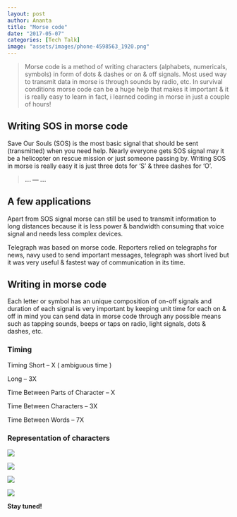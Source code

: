 ```yaml
---
layout: post
author: Ananta
title: "Morse code"
date: "2017-05-07"
categories: [Tech Talk]
image: "assets/images/phone-4598563_1920.png"
---
```


> Morse code is a method of writing characters (alphabets, numericals, symbols) in form of dots & dashes or on & off signals. Most used way to transmit data in morse is through sounds by radio, etc. In survival conditions morse code can be a huge help that makes it important & it is really easy to learn in fact, i learned coding in morse in just a couple of hours!

## Writing SOS in morse code

Save Our Souls (SOS) is the most basic signal that should be sent (transmitted) when you need help. Nearly everyone gets SOS signal may it be a helicopter on rescue mission or just someone passing by. Writing SOS in morse is really easy it is just three dots for ‘S’ & three dashes for ‘O’.

> **… — …**

## A few applications

Apart from SOS signal morse can still be used to transmit information to long distances because it is less power & bandwidth consuming that voice signal and needs less complex devices.

Telegraph was based on morse code. Reporters relied on telegraphs for news, navy used to send important messages, telegraph was short lived but it was very useful & fastest way of communication in its time.

## Writing in morse code

Each letter or symbol has an unique composition of on-off signals and duration of each signal is very important by keeping unit time for each on & off in mind you can send data in morse code through any possible means such as tapping sounds, beeps or taps on radio, light signals, dots & dashes, etc.

### Timing

Timing Short – X ( ambiguous time )

Long – 3X

Time Between Parts of Character – X

Time Between Characters – 3X

Time Between Words – 7X

### Representation of characters

![](/assets/images/Screenshot_2017-02-27-10-51-39-2-317x1024-3.png)

![](/assets/images/Screenshot_2017-02-27-10-51-51-2-298x1024-3.png)

![](/assets/images/Screenshot_2017-02-27-10-51-39-1-267x1024-6.png)

![](/assets/images/Screenshot_2017-02-27-10-51-51-1-290x1024-3.png)

**Stay tuned!**
